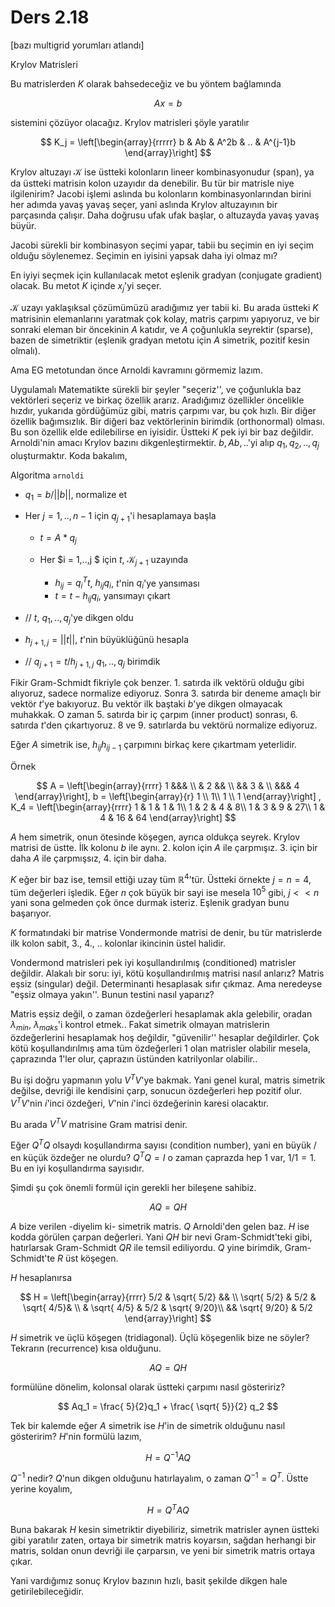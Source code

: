 # Ders 2.18

[bazı multigrid yorumları atlandı]

Krylov Matrisleri 

Bu matrislerden $K$ olarak bahsedeceğiz ve bu yöntem bağlamında 

$$ Ax = b $$

sistemini çözüyor olacağız. Krylov matrisleri şöyle yaratılır

$$ K_j = \left[\begin{array}{rrrrr}
b & Ab & A^2b & .. & A^{j-1}b
\end{array}\right] $$

Krylov altuzayı $\mathscr{K}$ ise üstteki kolonların lineer kombinasyonudur
(span), ya da üstteki matrisin kolon uzayıdır da denebilir. Bu tür bir
matrisle niye ilgilenirim? Jacobi işlemi aslında bu kolonların
kombinasyonlarından birini her adımda yavaş yavaş seçer, yani aslında
Krylov altuzayının bir parçasında çalışır. Daha doğrusu ufak ufak başlar, o
altuzayda yavaş yavaş büyür.

Jacobi sürekli bir kombinasyon seçimi yapar, tabii bu seçimin en iyi seçim
olduğu söylenemez. Seçimin en iyisini yapsak daha iyi olmaz mı? 

En iyiyi seçmek için kullanılacak metot eşlenik gradyan (conjugate
gradient) olacak. Bu metot $K$ içinde $x_j$'yi seçer. 

$\mathscr{K}$ uzayı yaklaşıksal çözümümüzü aradığımız yer tabii ki. Bu arada üstteki
$K$ matrisinin elemanlarını yaratmak çok kolay, matris çarpımı yapıyoruz, ve
bir sonraki eleman bir öncekinin $A$ katıdır, ve $A$ çoğunlukla seyrektir
(sparse), bazen de simetriktir (eşlenik gradyan metotu için $A$ simetrik,
pozitif kesin olmalı).

Ama EG metotundan önce Arnoldi kavramını görmemiz lazım. 

Uygulamalı Matematikte sürekli bir şeyler "seçeriz'', ve çoğunlukla baz
vektörleri seçeriz ve birkaç özellik ararız. Aradığımız özellikler
öncelikle hızdır, yukarıda gördüğümüz gibi, matris çarpımı var, bu çok
hızlı. Bir diğer özellik bağımsızlık. Bir diğeri baz vektörlerinin birimdik
(orthonormal) olması. Bu son özellik elde edilebilirse en iyisidir. Üstteki
$K$ pek iyi bir baz değildir. Arnoldi'nin amacı Krylov bazını
dikgenleştirmektir. $b,Ab,..$'yi alıp $q_1,q_2,..,q_j$ oluşturmaktır. Koda
bakalım,

Algoritma `arnoldi`

  * $q_1 = b / ||b||$, normalize et
  *  Her $j = 1,..,n-1$ için $q_{j+1}$'i hesaplamaya başla
  
     * $t = A * q_j$
     * Her $i = 1,..,j $ için $t$, $\mathscr{K}_{j+1}$ uzayında
     
       * $h_{ij} = q_i^T t$,  $h_{ij}q_i$, $t$'nin $q_i$'ye yansıması
       * $t = t - h_{ij}q_i$, yansımayı çıkart
     
  
  * // $t$, $q_1,..,q_j$'ye dikgen oldu
  * $h_{j+1,j} = ||t||$, $t$'nin büyüklüğünü hesapla
  * // $q_{j+1} = t / h_{j+1,j}$
  $q_1,..,q_j$ birimdik


Fikir Gram-Schmidt fikriyle çok benzer. 1. satırda ilk vektörü olduğu gibi
alıyoruz, sadece normalize ediyoruz. Sonra 3. satırda bir deneme
amaçlı bir vektör $t$'ye  bakıyoruz. Bu vektör ilk baştaki $b$'ye dikgen
olmayacak muhakkak. O zaman 5. satırda bir iç çarpım (inner product)
sonrası, 6. satırda $t$'den çıkartıyoruz. 8 ve 9. satırlarda bu
vektörü normalize ediyoruz. 

Eğer $A$ simetrik ise, $h_{ij}h_{ij-1}$ çarpımını birkaç kere çıkartmam
yeterlidir. 

Örnek 

$$  
A = 
\left[\begin{array}{rrrr}
1 &&& \\
 & 2 && \\
 && 3 & \\
 &&& 4 
\end{array}\right],
b = 
\left[\begin{array}{r}
1 \\ 1\\ 1 \\ 1
\end{array}\right]
,
K_4 = 
\left[\begin{array}{rrrr}
1 & 1 & 1 & 1\\
1 & 2 & 4 & 8\\
1 & 3 & 9 & 27\\
1 & 4 & 16 & 64 
\end{array}\right]
$$

$A$ hem simetrik, onun ötesinde köşegen, ayrıca oldukça seyrek. Krylov
matrisi de üstte. İlk kolonu $b$ ile aynı. 2. kolon için $A$ ile
çarpmışız. 3. için bir daha $A$ ile çarpmışsız, 4. için bir daha.

$K$ eğer bir baz ise, temsil ettiği uzay tüm $\mathbb{R}^4$'tür. Üstteki
örnekte $j = n = 4$, tüm değerleri işledik. Eğer $n$ çok büyük bir sayi ise
mesela $10^5$ gibi, $j << n$ yani sona gelmeden çok önce durmak
isteriz. Eşlenik gradyan bunu başarıyor. 

$K$ formatındaki bir matrise Vondermonde matrisi de denir, bu tür
matrislerde ilk kolon sabit, 3., 4., .. kolonlar ikincinin üstel 
halidir. 

Vondermond matrisleri pek iyi koşullandırılmış (conditioned) matrisler
değildir. Alakalı bir soru: iyi, kötü koşullandırılmış matrisi nasıl
anlarız? Matris eşsiz (singular) değil. Determinanti hesaplasak sıfır
çıkmaz. Ama neredeyse "eşsiz olmaya yakın''. Bunun testini nasıl yaparız? 

Matris eşsiz değil, o zaman özdeğerleri hesaplamak akla gelebilir,
oradan $\lambda_{min}$, $\lambda_{maks}$'i kontrol etmek.. Fakat simetrik
olmayan matrislerin özdeğerlerini hesaplamak hoş değildir, "güvenilir''
hesaplar değildirler. Çok kötü koşullandırılmış ama tüm özdeğerleri 1 olan
matrisler olabilir mesela, çaprazında 1'ler olur, çaprazın üstünden
katrilyonlar olabilir.. 

Bu işi doğru yapmanın yolu $V^TV$'ye bakmak. Yani genel kural, matris
simetrik değilse, devriği ile kendisini çarp, sonucun özdeğerleri hep
pozitif olur. $V^TV$'nin $i$'inci özdeğeri, $V$'nin $i$'inci özdeğerinin
karesi olacaktır. 

Bu arada $V^TV$ matrisine Gram matrisi denir. 

Eğer $Q^TQ$ olsaydı koşullandırma sayısı (condition number), yani en büyük /
en küçük özdeğer ne olurdu? $Q^TQ = I$  o zaman çaprazda hep 1 var, $1/1 =
1$. Bu en iyi koşullandırma sayısıdır. 

Şimdi şu çok önemli formül için gerekli her bileşene sahibiz. 

$$ AQ = QH $$

$A$ bize verilen -diyelim ki- simetrik matris. $Q$ Arnoldi'den gelen
baz. $H$ ise kodda görülen çarpan değerleri. Yani $QH$ bir nevi
Gram-Schmidt'teki gibi, hatırlarsak Gram-Schmidt $QR$ ile temsil
ediliyordu. $Q$ yine birimdik, Gram-Schmidt'te $R$ üst köşegen. 

$H$ hesaplanırsa

$$  H = 
\left[\begin{array}{rrrr}
5/2 & \sqrt{ 5/2} && \\
\sqrt{ 5/2} & 5/2 & \sqrt{ 4/5}& \\
 & \sqrt{ 4/5} & 5/2 & \sqrt{ 9/20}\\
 &&  \sqrt{ 9/20} & 5/2 
\end{array}\right]
$$

$H$ simetrik ve üçlü köşegen (tridiagonal). Üçlü köşegenlik bize ne
söyler?  Tekrarın (recurrence) kısa olduğunu.

$$ AQ = QH $$

formülüne dönelim, kolonsal olarak üstteki çarpımı nasıl gösteririz? 

$$ Aq_1  = \frac{ 5}{2}q_1  + \frac{ \sqrt{ 5}}{2} q_2 $$

Tek bir kalemde eğer $A$ simetrik ise $H$'in de simetrik olduğunu nasıl
gösteririm? $H$'nin formülü lazım, 

$$ H = Q^{-1}AQ $$

$Q^{-1}$ nedir? $Q$'nun dikgen olduğunu hatırlayalım, o zaman 
$Q^{-1} = Q^T$. Üstte yerine koyalım,

$$ H = Q^{T}AQ $$ 

Buna bakarak $H$ kesin simetriktir diyebiliriz, simetrik matrisler aynen
üstteki gibi yaratılır zaten, ortaya bir simetrik matris koyarsın, sağdan
herhangi bir matris, soldan onun devriği ile çarparsın, ve yeni bir
simetrik matris ortaya çıkar. 

Yani vardığımız sonuç Krylov bazının hızlı, basit şekilde dikgen hale
getirilebileceğidir.




